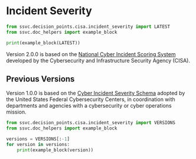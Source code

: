 # Incident Severity

```python exec="true" idprefix=""
from ssvc.decision_points.cisa.incident_severity import LATEST
from ssvc.doc_helpers import example_block

print(example_block(LATEST))
```

Version 2.0.0 is based on the
[National Cyber Incident Scoring System](https://www.cisa.gov/sites/default/files/2023-01/cisa_national_cyber_incident_scoring_system_s508c.pdf)
developed by the Cybersecurity and Infrastructure Security Agency (CISA).

## Previous Versions

Version 1.0.0 is based on the
[Cyber Incident Severity Schema](https://obamawhitehouse.archives.gov/sites/whitehouse.gov/files/documents/Cyber%2BIncident%2BSeverity%2BSchema.pdf)
adopted by the United States Federal Cybersecurity Centers, in coordination with departments and agencies with a
cybersecurity or cyber operations mission.

```python exec="true" idprefix=""
from ssvc.decision_points.cisa.incident_severity import VERSIONS
from ssvc.doc_helpers import example_block

versions = VERSIONS[:-1]
for version in versions:
    print(example_block(version))
```
